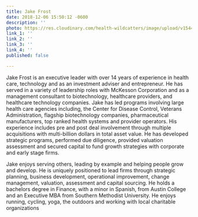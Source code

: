 ```yaml
---
title: Jake Frost
date: 2018-12-06 15:50:12 -0600
description: ''
photo: https://res.cloudinary.com/health-wildcatters/image/upload/v1544133066/image.png
link_1: ''
link_2: ''
link_3: ''
link_4: ''
published: false

---
```

Jake Frost is an executive leader with over 14 years of experience in health care, technology and as an investment adviser and entrepreneur. He has served in a variety of leadership roles with McKesson Corporation and as a management consultant to biotechnology, healthcare providers, and healthcare technology companies. Jake has led programs involving large health care agencies including, the Center for Disease Control, Veterans Administration, flagship biotechnology companies, pharmaceutical manufacturers, top ranked health systems and provider operators. His experience includes pre and post deal involvement through multiple acquisitions with multi-billion dollars in total asset value. He has developed strategic programs, performed due diligence, provided valuation assessment and secured capital to fund growth strategies with corporate and early stage firms.

Jake enjoys serving others, leading by example and helping people grow and develop. He is uniquely positioned to lead firms through strategic planning, business development, operational improvement, change management, valuation, assessment and capital sourcing. He holds a bachelors degree in Finance, with a minor in Spanish, from Austin College and an Executive MBA from Southern Methodist University. He enjoys running, cycling, yoga, the outdoors and working with local charitable organizations